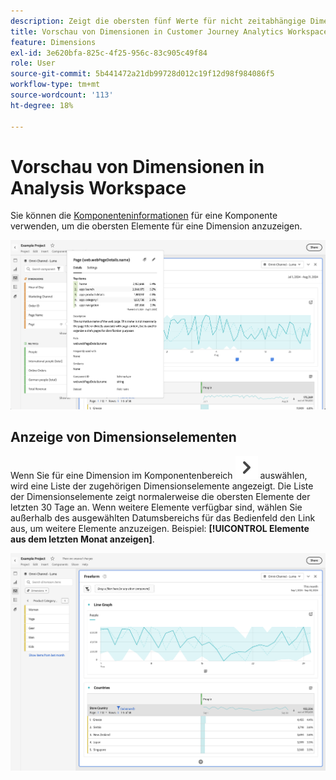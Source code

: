 ```yaml
---
description: Zeigt die obersten fünf Werte für nicht zeitabhängige Dimensionen (und 15 für zeitabhängige Dimensionen) an.
title: Vorschau von Dimensionen in Customer Journey Analytics Workspace anzeigen
feature: Dimensions
exl-id: 3e620bfa-825c-4f25-956c-83c905c49f84
role: User
source-git-commit: 5b441472a21db99728d012c19f12d98f984086f5
workflow-type: tm+mt
source-wordcount: '113'
ht-degree: 18%

---
```


# Vorschau von Dimensionen in Analysis Workspace

Sie können die [Komponenteninformationen](/help/components/use-components-in-workspace.md#component-info) für eine Komponente verwenden, um die obersten Elemente für eine Dimension anzuzeigen.

![Komponenteninfo](../assets/component-info.png)

<!--
Now, by default, we show dynamic values instead of static ones, with the option to turn them into static values. Other things to note:

* As your data updates, the dynamic dimension columns will update to show the current 5/15 dimension items.
* A dynamic dimension column that is copied or moved will become static.
* When hovering a static dimension column you will see a lock icon, indicating that the dimension is static.

![Dimension column popup highlighting the lock icon.](assets/dimension_static.png)

-->


## Anzeige von Dimensionselementen

Wenn Sie für eine Dimension im Komponentenbereich ![ChevronRight](/help/assets/icons/ChevronRight.svg) auswählen, wird eine Liste der zugehörigen Dimensionselemente angezeigt. Die Liste der Dimensionselemente zeigt normalerweise die obersten Elemente der letzten 30 Tage an. Wenn weitere Elemente verfügbar sind, wählen Sie außerhalb des ausgewählten Datumsbereichs für das Bedienfeld den Link aus, um weitere Elemente anzuzeigen. Beispiel: **[!UICONTROL Elemente aus dem letzten Monat anzeigen]**.

![Dimensionselemente anzeigen](assets/dimension-items.png)

